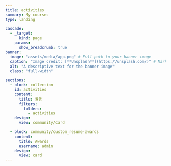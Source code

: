 ```yaml
---
title: activities
summary: My courses
type: landing

cascade:
  - _target:
      kind: page
    params:
      show_breadcrumb: true
banner:
  image: "assets/media/app.png" # Full path to your banner image
  caption: "Image credit: [**Unsplash**](https://unsplash.com/)" # Markdown-supported caption for the image
  alt: "A descriptive text for the banner image"
  class: "full-width"

sections:
  - block: collection
    id: activities
    content:
      title: 활동
      filters:
        folders:
          - activities
    design:
      view: community/card

  - block: community/custom_resume-awards
    content:
      title: Awards
      username: admin
    design:
      view: card
---
```

